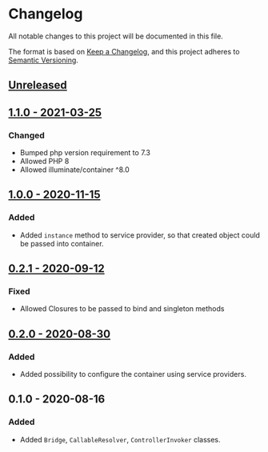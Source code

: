 # Changelog
All notable changes to this project will be documented in this file.

The format is based on [Keep a Changelog](https://keepachangelog.com/en/1.0.0/),
and this project adheres to [Semantic Versioning](https://semver.org/spec/v2.0.0.html).

## [Unreleased](https://github.com/p-seven-v/illuminate-container-slim-bridge/compare/1.1.0...master)

## [1.1.0 - 2021-03-25](https://github.com/p-seven-v/illuminate-container-slim-bridge/compare/1.0.0...1.1.0)
### Changed
- Bumped php version requirement to 7.3
- Allowed PHP 8
- Allowed illuminate/container ^8.0

## [1.0.0 - 2020-11-15](https://github.com/p-seven-v/illuminate-container-slim-bridge/compare/0.2.1...1.0.0)
### Added
- Added `instance` method to service provider, so that created object could be passed into container.

## [0.2.1 - 2020-09-12](https://github.com/p-seven-v/illuminate-container-slim-bridge/compare/0.2.0...0.2.1)
### Fixed
- Allowed Closures to be passed to bind and singleton methods

## [0.2.0 - 2020-08-30](https://github.com/p-seven-v/illuminate-container-slim-bridge/compare/0.1.0...0.2.0)
### Added
- Added possibility to configure the container using service providers.

## 0.1.0 - 2020-08-16

### Added
- Added `Bridge`, `CallableResolver`, `ControllerInvoker` classes.
